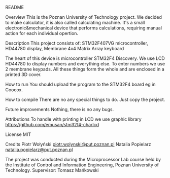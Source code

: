 README

Overview
This is the Poznan University of Technology project. We decided to make calculator, it is also called calculating machine. It's a small electronic&mechanical device that performs calculations, requiring manual action for each individual opertion.

Description
This project consists of:
STM32F407VG microcontroller,
HD44780 display,
Membrane 4x4 Matrix Array keyboard

The heart of this device is microcontroller STM32F4 Discovery. We use LCD HD44780 to display numbers and everything else. To enter numbers we use 2 membrane keypads. All these things form the whole and are enclosed in a printed 3D cover.

How to run
You should upload the program to the STM32F4 board eg in Coocox.

How to compile
There are no any special things to do. Just copy the project.

Future improvements
Nothing, there is no any bugs.

Attributions
To handle with printing in LCD we use graphic library https://github.com/emusan/stm32f4-charlcd

License
MIT

Credits
Piotr Wołyński piotr.wolynski@put.poznan.pl
Natalia Popielarz natalia.popielarz@put.poznan.pl

The project was conducted during the Microprocessor Lab course held by the Institute of Control and Information Engineering, Poznan University of Technology.
Supervisor: Tomasz Mańkowski